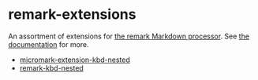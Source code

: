 # remark-extensions

An assortment of extensions for [the remark Markdown processor](https://remark.js.org/). See [the documentation](https://shivjm.github.io/remark-extensions) for more.

* [micromark-extension-kbd-nested](./packages/micromark-extension-kbd-nested/)
* [remark-kbd-nested](./packages/remark-kbd-nested/)
